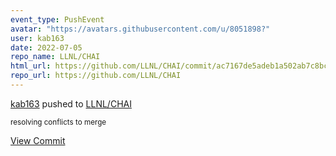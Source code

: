 ```yaml
---
event_type: PushEvent
avatar: "https://avatars.githubusercontent.com/u/8051898?"
user: kab163
date: 2022-07-05
repo_name: LLNL/CHAI
html_url: https://github.com/LLNL/CHAI/commit/ac7167de5adeb1a502ab7c8bcf3528da6b83e18a
repo_url: https://github.com/LLNL/CHAI
---
```


<a href='https://github.com/kab163' target='_blank'>kab163</a> pushed to <a href='https://github.com/LLNL/CHAI' target='_blank'>LLNL/CHAI</a>

<small>resolving conflicts to merge</small>

<a href='https://github.com/LLNL/CHAI/commit/ac7167de5adeb1a502ab7c8bcf3528da6b83e18a' target='_blank'>View Commit</a>
